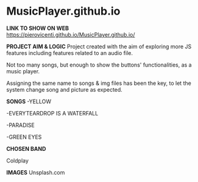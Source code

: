 # MusicPlayer.github.io

**LINK TO SHOW ON WEB**
https://pierovicenti.github.io/MusicPlayer.github.io/

**PROJECT AIM & LOGIC**
Project created with the aim of exploring more JS features including features related to an audio file.

Not too many songs, but enough to show the buttons' functionalities, as a music player.

Assigning the same name to songs & img files has been the key, to let the system change song and picture as expected.

**SONGS**
-YELLOW

-EVERYTEARDROP IS A WATERFALL

-PARADISE

-GREEN EYES

**CHOSEN BAND**

Coldplay

**IMAGES**
Unsplash.com
